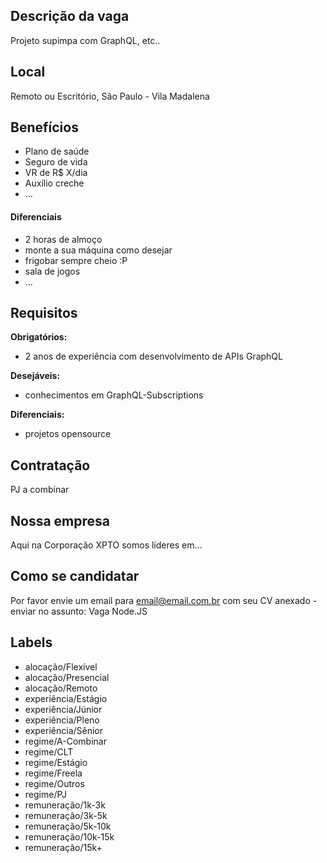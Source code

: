 <!--
==================================================
POR FAVOR, SÓ POSTE SE A VAGA FOR PARA TRABALHAR COM GRAPHQL OU TECNOLOGIAS DO ECOSSISTEMA!

Exemplo: `[São Paulo] Desenvolvedor Node.JS na NOME DA EMPRESA`
==================================================
-->

## Descrição da vaga

Projeto supimpa com GraphQL, etc..

## Local

Remoto ou Escritório, São Paulo - Vila Madalena

## Benefícios

- Plano de saúde
- Seguro de vida
- VR de R$ X/dia
- Auxílio creche
- ...

#### Diferenciais

- 2 horas de almoço
- monte a sua máquina como desejar
- frigobar sempre cheio :P
- sala de jogos
- ...

## Requisitos

**Obrigatórios:**
- 2 anos de experiência com desenvolvimento de APIs GraphQL

**Desejáveis:**
- conhecimentos em GraphQL-Subscriptions

**Diferenciais:**
- projetos opensource

## Contratação

PJ a combinar

## Nossa empresa

Aqui na Corporação XPTO somos líderes em...

## Como se candidatar

Por favor envie um email para email@email.com.br com seu CV anexado - enviar no assunto: Vaga Node.JS

## Labels

- alocação/Flexível
- alocação/Presencial
- alocação/Remoto
- experiência/Estágio
- experiência/Júnior
- experiência/Pleno
- experiência/Sênior
- regime/A-Combinar
- regime/CLT
- regime/Estágio
- regime/Freela
- regime/Outros
- regime/PJ
- remuneração/1k-3k
- remuneração/3k-5k
- remuneração/5k-10k
- remuneração/10k-15k
- remuneração/15k+
